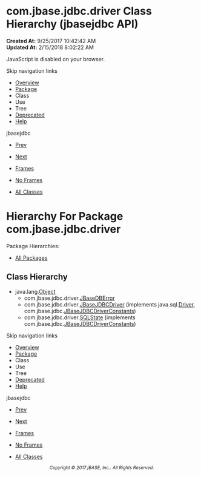 # com.jbase.jdbc.driver Class Hierarchy (jbasejdbc   API)

**Created At:** 9/25/2017 10:42:42 AM  
**Updated At:** 2/15/2018 8:02:22 AM  

<script type="text/javascript"><!--
    try {
        if (location.href.indexOf('is-external=true') == -1) {
            parent.document.title="com.jbase.jdbc.driver Class Hierarchy (jbasejdbc   API)";
        }
    }
    catch(err) {
    }
//--></script><noscript><div>JavaScript is disabled on your browser.</div></noscript><!-- ========= START OF TOP NAVBAR ======= -->
<!--   -->
Skip navigation links
<!--   -->
- [Overview](../../../../overview-summary.html)
- [Package](/39230-driver/com_jbase_jdbc_driver_package-summary)
- Class
- Use
- Tree
- [Deprecated](../../../../deprecated-list.html)
- [Help](../../../../help-doc.html)


jbasejdbc <br>

- [Prev](/39228-jdbc/com_jbase_jdbc_package-tree)
- [Next](/39232-io/com_jbase_jdbc_io_package-tree)


- [Frames](../../../../index.html?com/jbase/jdbc/driver//39230-driver/com_jbase_jdbc_driver_package-tree)
- [No Frames](/39230-driver/com_jbase_jdbc_driver_package-tree)


- [All Classes](../../../../allclasses-noframe.html)


<script type="text/javascript"><!--
  allClassesLink = document.getElementById("allclasses_navbar_top");
  if(window==top) {
    allClassesLink.style.display = "block";
  }
  else {
    allClassesLink.style.display = "none";
  }
  //--></script>
<!--   -->
<!-- ========= END OF TOP NAVBAR ========= -->
# Hierarchy For Package com.jbase.jdbc.driver
Package Hierarchies:
- [All Packages](../../../../overview-tree.html)

## Class Hierarchy

- java.lang.[Object](http://java.sun.com/j2se/1.5.0/docs/api/java/lang/Object.html?is-external=true "class or interface in java.lang")
    - com.jbase.jdbc.driver.[JBaseDBError](/39230-driver/com_jbase_jdbc_driver_JBaseDBError "class in com.jbase.jdbc.driver")
    - com.jbase.jdbc.driver.[JBaseJDBCDriver](/39230-driver/com_jbase_jdbc_driver_JBaseJDBCDriver "class in com.jbase.jdbc.driver") (implements java.sql.[Driver](http://java.sun.com/j2se/1.5.0/docs/api/java/sql/Driver.html?is-external=true "class or interface in java.sql"), com.jbase.jdbc.[JBaseJDBCDriverConstants](/39228-jdbc/com_jbase_jdbc_JBaseJDBCDriverConstants "interface in com.jbase.jdbc"))
    - com.jbase.jdbc.driver.[SQLState](/39230-driver/com_jbase_jdbc_driver_SQLState "class in com.jbase.jdbc.driver") (implements com.jbase.jdbc.[JBaseJDBCDriverConstants](/39228-jdbc/com_jbase_jdbc_JBaseJDBCDriverConstants "interface in com.jbase.jdbc"))
<!-- ======= START OF BOTTOM NAVBAR ====== -->
<!--   -->
Skip navigation links
<!--   -->
- [Overview](../../../../overview-summary.html)
- [Package](/39230-driver/com_jbase_jdbc_driver_package-summary)
- Class
- Use
- Tree
- [Deprecated](../../../../deprecated-list.html)
- [Help](../../../../help-doc.html)


jbasejdbc <br>

- [Prev](/39228-jdbc/com_jbase_jdbc_package-tree)
- [Next](/39232-io/com_jbase_jdbc_io_package-tree)


- [Frames](../../../../index.html?com/jbase/jdbc/driver//39230-driver/com_jbase_jdbc_driver_package-tree)
- [No Frames](/39230-driver/com_jbase_jdbc_driver_package-tree)


- [All Classes](../../../../allclasses-noframe.html)


<script type="text/javascript"><!--
  allClassesLink = document.getElementById("allclasses_navbar_bottom");
  if(window==top) {
    allClassesLink.style.display = "block";
  }
  else {
    allClassesLink.style.display = "none";
  }
  //--></script>
<!--   -->
<!-- ======== END OF BOTTOM NAVBAR ======= -->
<small>			<center>			<i>Copyright © 2017 jBASE, Inc.. All Rights Reserved.</i>		</center></small>
